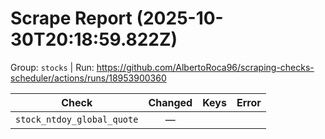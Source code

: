 # Scrape Report (2025-10-30T20:18:59.822Z)

Group: `stocks`  |  Run: https://github.com/AlbertoRoca96/scraping-checks-scheduler/actions/runs/18953900360

| Check | Changed | Keys | Error |
|---|:---:|:--|:--|
| `stock_ntdoy_global_quote` | — |  |  |
